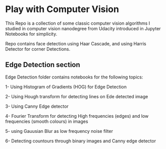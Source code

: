 # Play with Computer Vision

This Repo is a collection of some classic computer vision algorithms I studied in computer vision nanodegree from Udacity introduced in Jupyter Notebooks for simplicity.

Repo contains face detection using Haar Cascade, and using Harris Detector for corner Detections.


## Edge Detection section
Edge Detection folder contains notebooks for the following topics:

1- Using Histogram of Gradients (HOG) for Edge Detection

2- Using Hough transform for detecting lines on Ede detected image

3- Using Canny Edge detector

4- Fourier Transform for detecting High frequencies (edges) and low frequencies (smooth colours) in images

5- using Gauusian Blur as low frequency noise filter

6- Detecting countours through binary images and Canny edge detector


